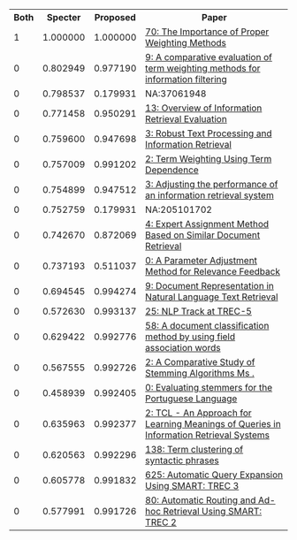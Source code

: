 <html><table><tr>
<th>Both</th>
<th>Specter</th>
<th>Proposed</th>
<th>Paper</th>
</tr>
<tr>
<td>1</td>
<td>1.000000</td>
<td>1.000000</td>
<td><a href="https://www.semanticscholar.org/paper/26ddc380c679e5f988250ed63824910bc843e022">70: The Importance of Proper Weighting Methods</a></td>
</tr>
<tr>
<td>0</td>
<td>0.802949</td>
<td>0.977190</td>
<td><a href="https://www.semanticscholar.org/paper/dbab88446466cc76dec0ff470a9def724d356a4c">9: A comparative evaluation of term weighting methods for information filtering</a></td>
</tr>
<tr>
<td>0</td>
<td>0.798537</td>
<td>0.179931</td>
<td>NA:37061948</td>
</tr>
<tr>
<td>0</td>
<td>0.771458</td>
<td>0.950291</td>
<td><a href="https://www.semanticscholar.org/paper/dd9188237f046249a31c65674d1e46a816a4446e">13: Overview of Information Retrieval Evaluation</a></td>
</tr>
<tr>
<td>0</td>
<td>0.759600</td>
<td>0.947698</td>
<td><a href="https://www.semanticscholar.org/paper/c2dda9481c9b8c4731e79501b2febf7957efcb05">3: Robust Text Processing and Information Retrieval</a></td>
</tr>
<tr>
<td>0</td>
<td>0.757009</td>
<td>0.991202</td>
<td><a href="https://www.semanticscholar.org/paper/c6793f49f4351740342c5d99b5c5c01d060f2f05">2: Term Weighting Using Term Dependence</a></td>
</tr>
<tr>
<td>0</td>
<td>0.754899</td>
<td>0.947512</td>
<td><a href="https://www.semanticscholar.org/paper/935459de09313dc4ac4702afe01244a5eec0057d">3: Adjusting the performance of an information retrieval system</a></td>
</tr>
<tr>
<td>0</td>
<td>0.752759</td>
<td>0.179931</td>
<td>NA:205101702</td>
</tr>
<tr>
<td>0</td>
<td>0.742670</td>
<td>0.872069</td>
<td><a href="https://www.semanticscholar.org/paper/320076095b288c46b7b4c92c7101ea2f426ae105">4: Expert Assignment Method Based on Similar Document Retrieval</a></td>
</tr>
<tr>
<td>0</td>
<td>0.737193</td>
<td>0.511037</td>
<td><a href="https://www.semanticscholar.org/paper/02c677b954a266428a4c5e796c7e1bc34b259f68">0: A Parameter Adjustment Method for Relevance Feedback</a></td>
</tr>
<tr>
<td>0</td>
<td>0.694545</td>
<td>0.994274</td>
<td><a href="https://www.semanticscholar.org/paper/c67b326bfed27a5ee054b160b83cfca8ee675e72">9: Document Representation in Natural Language Text Retrieval</a></td>
</tr>
<tr>
<td>0</td>
<td>0.572630</td>
<td>0.993137</td>
<td><a href="https://www.semanticscholar.org/paper/8b26ada0b963ae7cc4ca7d97cc263ba9cff28c5f">25: NLP Track at TREC-5</a></td>
</tr>
<tr>
<td>0</td>
<td>0.629422</td>
<td>0.992776</td>
<td><a href="https://www.semanticscholar.org/paper/b79f30b06d91ac9674f84052b2fb441013b4a6bd">58: A document classification method by using field association words</a></td>
</tr>
<tr>
<td>0</td>
<td>0.567555</td>
<td>0.992726</td>
<td><a href="https://www.semanticscholar.org/paper/1c0c0fa35d4ff8a2f925eb955e48d655494bd167">2: A Comparative Study of Stemming Algorithms Ms .</a></td>
</tr>
<tr>
<td>0</td>
<td>0.458939</td>
<td>0.992405</td>
<td><a href="https://www.semanticscholar.org/paper/592c1f0f19aa45c35b2a907c2c5207688167b900">0: Evaluating stemmers for the Portuguese Language</a></td>
</tr>
<tr>
<td>0</td>
<td>0.635963</td>
<td>0.992377</td>
<td><a href="https://www.semanticscholar.org/paper/fdb928c04293dd40eb20533916922a4e542938fb">2: TCL - An Approach for Learning Meanings of Queries in Information Retrieval Systems</a></td>
</tr>
<tr>
<td>0</td>
<td>0.620563</td>
<td>0.992296</td>
<td><a href="https://www.semanticscholar.org/paper/410fea112715eebbd83f24597c4535da97cd522e">138: Term clustering of syntactic phrases</a></td>
</tr>
<tr>
<td>0</td>
<td>0.605778</td>
<td>0.991832</td>
<td><a href="https://www.semanticscholar.org/paper/97ad6e18573c1472a74f9c9d3624a764e69013ae">625: Automatic Query Expansion Using SMART: TREC 3</a></td>
</tr>
<tr>
<td>0</td>
<td>0.577991</td>
<td>0.991726</td>
<td><a href="https://www.semanticscholar.org/paper/207691c32bd0c5ec316a437283565c26c783ca6b">80: Automatic Routing and Ad-hoc Retrieval Using SMART: TREC 2</a></td>
</tr>
</table></html>
